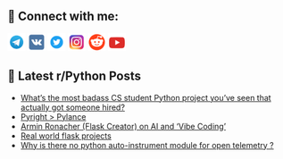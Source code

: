 ## 🔎 Connect with me:
[<img src="https://github.com/bullbesh/bullbesh/blob/main/images/Telegram.png" width="32" height="32" />](https://t.me/bullbesh)
[<img src="https://github.com/bullbesh/bullbesh/blob/main/images/VK.png" width="32" height="32" />](https://vk.com/bullbesh)
[<img src="https://github.com/bullbesh/bullbesh/blob/main/images/Twitter.png" width="32" height="32" />](https://twitter.com/bullbesh1)
[<img src="https://github.com/bullbesh/bullbesh/blob/main/images/Instagram.png" width="32" height="32" />](https://www.instagram.com/bullbesh)
[<img src="https://github.com/bullbesh/bullbesh/blob/main/images/Reddit.png" width="32" height="32" />](https://www.reddit.com/user/bullbesh)
[<img src="https://github.com/bullbesh/bullbesh/blob/main/images/YouTube.png" width="32" height="32" />](https://www.youtube.com/channel/UCtfjRs6uzgq5mfm8S06WTcg)

## 📕 Latest r/Python Posts
<!-- BLOG-POST-LIST:START -->
- [What’s the most badass CS student Python project you’ve seen that actually got someone hired?](https://www.reddit.com/r/Python/comments/1l6o2hn/whats_the_most_badass_cs_student_python_project/)
- [Pyright &gt; Pylance](https://www.reddit.com/r/Python/comments/1l6ktgv/pyright_pylance/)
- [Armin Ronacher &lpar;Flask Creator&rpar; on AI and ‘Vibe Coding’](https://www.reddit.com/r/Python/comments/1l6jx0p/armin_ronacher_flask_creator_on_ai_and_vibe_coding/)
- [Real world flask projects](https://www.reddit.com/r/Python/comments/1l6g3eg/real_world_flask_projects/)
- [Why is there no python auto-instrument module for open telemetry ?](https://www.reddit.com/r/Python/comments/1l6crs2/why_is_there_no_python_autoinstrument_module_for/)
<!-- BLOG-POST-LIST:END -->
